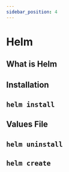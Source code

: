 ```yaml
---
sidebar_position: 4
---
```


# Helm

## What is Helm

## Installation

## `helm install`

## Values File

## `helm uninstall`

## `helm create`
